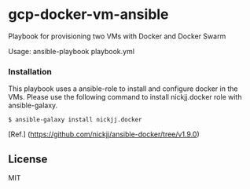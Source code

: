 # gcp-docker-vm-ansible
Playbook for provisioning two VMs with Docker and Docker Swarm


Usage: ansible-playbook playbook.yml

### Installation
This playbook uses a ansible-role to install and configure docker in the VMs.
Please use the following command to install nickjj.docker role with ansible-galaxy.

`$ ansible-galaxy install nickjj.docker`

[Ref.] (https://github.com/nickjj/ansible-docker/tree/v1.9.0)



## License

MIT
